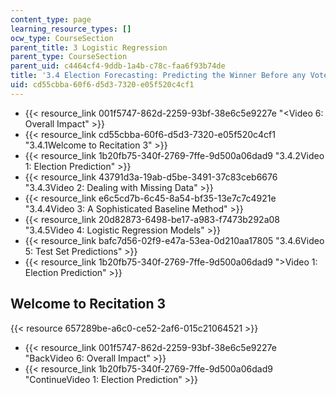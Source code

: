 ```yaml
---
content_type: page
learning_resource_types: []
ocw_type: CourseSection
parent_title: 3 Logistic Regression
parent_type: CourseSection
parent_uid: c4464cf4-9ddb-1a4b-c78c-faa6f93b74de
title: '3.4 Election Forecasting: Predicting the Winner Before any Votes are Cast  (Recitation)'
uid: cd55cbba-60f6-d5d3-7320-e05f520c4cf1
---
```


*   {{< resource_link 001f5747-862d-2259-93bf-38e6c5e9227e "\<Video 6: Overall Impact" >}}
*   {{< resource_link cd55cbba-60f6-d5d3-7320-e05f520c4cf1 "3.4.1Welcome to Recitation 3" >}}
*   {{< resource_link 1b20fb75-340f-2769-7ffe-9d500a06dad9 "3.4.2Video 1: Election Prediction" >}}
*   {{< resource_link 43791d3a-19ab-d5be-3491-37c83ceb6676 "3.4.3Video 2: Dealing with Missing Data" >}}
*   {{< resource_link e6c5cd7b-6c45-8a54-bf35-13e7c7c4921e "3.4.4Video 3: A Sophisticated Baseline Method" >}}
*   {{< resource_link 20d82873-6498-be17-a983-f7473b292a08 "3.4.5Video 4: Logistic Regression Models" >}}
*   {{< resource_link bafc7d56-02f9-e47a-53ea-0d210aa17805 "3.4.6Video 5: Test Set Predictions" >}}
*   {{< resource_link 1b20fb75-340f-2769-7ffe-9d500a06dad9 "\>Video 1: Election Prediction" >}}

Welcome to Recitation 3
-----------------------

{{< resource 657289be-a6c0-ce52-2af6-015c21064521 >}}

*   {{< resource_link 001f5747-862d-2259-93bf-38e6c5e9227e "BackVideo 6: Overall Impact" >}}
*   {{< resource_link 1b20fb75-340f-2769-7ffe-9d500a06dad9 "ContinueVideo 1: Election Prediction" >}}